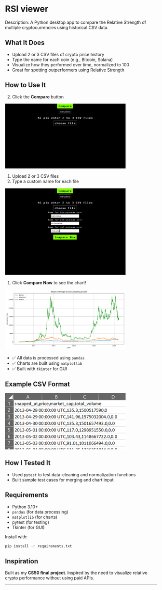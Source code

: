# RSI viewer
 Description: A Python desktop app to compare the Relative Strength of multiple cryptocurrencies using historical CSV data.

## What It Does

- Upload 2 or 3 CSV files of crypto price history
- Type the name for each coin (e.g., Bitcoin, Solana)
- Visualize how they performed over time, normalized to 100
- Great for spotting outperformers using Relative Strength

## How to Use It

2. Click the **Compare** button  
   
<img src="image.png" width="400"/>

1. Upload 2 or 3 CSV files  
1. Type a custom name for each file  
   
<img src="image-1.png" width="400"/>

1. Click **Compare Now** to see the chart!
   
<img src="figure_1.png" width="400"/>


- ✅ All data is processed using `pandas`
- ✅ Charts are built using `matplotlib`
- ✅ Built with `tkinter` for GUI

## Example CSV Format

<img src="image-2.png" width="400"/>

## How I Tested It

- Used `pytest` to test data-cleaning and normalization functions
- Built sample test cases for merging and chart input

## Requirements

- Python 3.10+
- `pandas` (for data processing)
- `matplotlib` (for charts)
- pytest (for testing)
- Tkinter (for GUI)

Install with:
```bash
pip install -r requirements.txt
```
## Inspiration

Built as my **CS50 final project**.
Inspired by the need to visualize relative crypto performance without using paid APIs.

---

